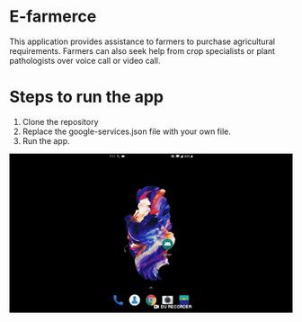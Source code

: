 # E-farmerce
This application provides assistance to farmers to purchase agricultural requirements. Farmers can also seek help from crop specialists or plant pathologists over voice call or video call.
# Steps to run the app
1. Clone the repository
2. Replace the google-services.json file with your own file.
3. Run the app.

![](E-Farmerce.gif)


